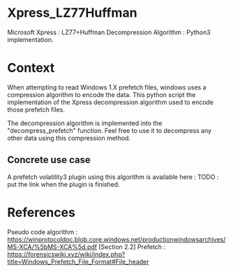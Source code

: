 # Xpress_LZ77Huffman
Microsoft Xpress : LZ77+Huffman Decompression Algorithm : Python3 implementation.

# Context
When attempting to read Windows 1.X prefetch files, windows uses a compression algorithm to encode the data.
This python script the implementation of the Xpress decompression algorithm used to encode those prefetch files.

The decompression algorithm is implemented into the "decompress_prefetch" function. Feel free to use it to decompress any other data using this compression method.

## Concrete use case
A prefetch volatility3 plugin using this algorithm is available here : TODO : put the link when the plugin is finished.


# References
Pseudo code algorithm : https://winprotocoldoc.blob.core.windows.net/productionwindowsarchives/MS-XCA/%5bMS-XCA%5d.pdf [Section 2.2]
Prefetch : https://forensicswiki.xyz/wiki/index.php?title=Windows_Prefetch_File_Format#File_header
